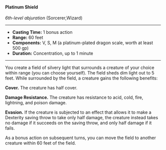 #### Platinum Shield
*6th-level abjuration* (Sorcerer,Wizard)
___
- **Casting Time:** 1 bonus action
- **Range:** 60 feet
- **Components:** V, S, M (a platinum-plated dragon scale, worth at least 500 gp)
- **Duration:** Concentration, up to 1 minute
---
You create a field of silvery light that surrounds a creature of your choice within range (you can choose yourself). The field sheds dim light out to 5 feet. While surrounded by the field, a creature gains the following benefits:

**Cover.** The creature has half cover.

**Damage Resistance.** The creature has resistance to acid, cold, fire, lightning, and poison damage.

**Evasion.** If the creature is subjected to an effect that allows it to make a Dexterity saving throw to take only half damage, the creature instead takes no damage if it succeeds on the saving throw, and only half damage if it fails.

As a bonus action on subsequent turns, you can move the field to another creature within 60 feet of the field.
